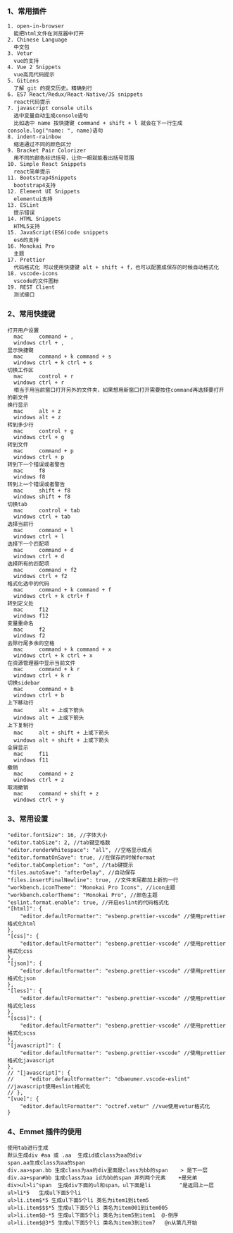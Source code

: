 ### 1、常用插件

    1. open-in-browser
      能把html文件在浏览器中打开
    2. Chinese Language
      中文包
    3. Vetur
      vue的支持
    4. Vue 2 Snippets
      vue高亮代码提示
    5. GitLens
      了解 git 的提交历史。精确到行
    6. ES7 React/Redux/React-Native/JS snippets
      react代码提示
    7. javascript console utils
      选中变量自动生成console语句
      比如选中 name 按快捷键 command + shift + l 就会在下一行生成console.log("name: ", name)语句
    8. indent-rainbow
      缩进通过不同的颜色区分
    9. Bracket Pair Colorizer
      用不同的颜色标识括号，让你一眼就能看出括号范围
    10. Simple React Snippets
      react简单提示
    11. Bootstrap4Snippets
      bootstrap4支持
    12. Element UI Snippets
      elementui支持
    13. ESLint
      提示错误
    14. HTML Snippets
      HTML5支持
    15. JavaScript(ES6)code snippets
      es6的支持
    16. Monokai Pro
      主题
    17. Prettier
      代码格式化 可以使用快捷键 alt + shift + f，也可以配置成保存的时候自动格式化
    18. vscode-icons
      vscode的文件图标
    19. REST Client
      测试接口

### 2、常用快捷键

    打开用户设置
      mac     command + ,
      windows ctrl + ,
    显示快捷键
      mac     command + k command + s
      windows ctrl + k ctrl + s
    切换工作区
      mac     control + r
      windows ctrl + r
      相当于用当前窗口打开另外的文件夹，如果想用新窗口打开需要按住command再选择要打开的新文件
    换行显示
      mac     alt + z
      windows alt + z
    转到多少行
      mac     control + g
      windows ctrl + g
    转到文件
      mac     command + p
      windows ctrl + p
    转到下一个错误或者警告
      mac     f8
      windows f8
    转到上一个错误或者警告
      mac     shift + f8
      windows shift + f8
    切换tab
      mac     control + tab
      windows ctrl + tab
    选择当前行
      mac     command + l
      windows ctrl + l
    选择下一个匹配项
      mac     command + d
      windows ctrl + d
    选择所有的匹配项
      mac     command + f2
      windows ctrl + f2
    格式化选中的代码
      mac     command + k command + f
      windows ctrl + k ctrl+ f
    转到定义处
      mac     f12
      windows f12
    变量重命名
      mac     f2
      windows f2
    去除行尾多余的空格
      mac     command + k command + x
      windows ctrl + k ctrl + x
    在资源管理器中显示当前文件
      mac     command + k r
      windows ctrl + k r
    切换sidebar
      mac     command + b
      windows ctrl + b
    上下移动行
      mac     alt + 上或下箭头
      windows alt + 上或下箭头
    上下复制行
      mac     alt + shift + 上或下箭头
      windows alt + shift + 上或下箭头
    全屏显示
      mac     f11
      windows f11
    撤销
      mac     command + z
      windows ctrl + z
    取消撤销
      mac     command + shift + z
      windows ctrl + y

### 3、常用设置

    "editor.fontSize": 16, //字体大小
    "editor.tabSize": 2, //tab键空格数
    "editor.renderWhitespace": "all", //空格显示成点
    "editor.formatOnSave": true, //在保存的时候format
    "editor.tabCompletion": "on", //tab键提示
    "files.autoSave": "afterDelay", //自动保存
    "files.insertFinalNewline": true, //文件末尾都加上新的一行
    "workbench.iconTheme": "Monokai Pro Icons", //icon主题
    "workbench.colorTheme": "Monokai Pro", //颜色主题
    "eslint.format.enable": true, //开启eslint的代码格式化
    "[html]": {
        "editor.defaultFormatter": "esbenp.prettier-vscode" //使用prettier格式化html
    },
    "[css]": {
        "editor.defaultFormatter": "esbenp.prettier-vscode" //使用prettier格式化css
    },
    "[json]": {
        "editor.defaultFormatter": "esbenp.prettier-vscode" //使用prettier格式化json
    },
    "[less]": {
        "editor.defaultFormatter": "esbenp.prettier-vscode" //使用prettier格式化less
    },
    "[scss]": {
        "editor.defaultFormatter": "esbenp.prettier-vscode" //使用prettier格式化scss
    },
    "[javascript]": {
        "editor.defaultFormatter": "esbenp.prettier-vscode" //使用prettier格式化javascript
    },
    // "[javascript]": {
    //     "editor.defaultFormatter": "dbaeumer.vscode-eslint" //javascript使用eslint格式化
    // },
    "[vue]": {
        "editor.defaultFormatter": "octref.vetur" //vue使用vetur格式化
    }

### 4、Emmet 插件的使用

    使用tab进行生成
    默认生成div #aa 或 .aa  生成id或class为aa的div
    span.aa生成class为aa的span
    div.aa>span.bb 生成class为aa的div里面是class为bb的span    > 是下一层
    div.aa+span#bb 生成class为aa id为bb的span 并列两个元素    +是兄弟
    div>ul>li^span  生成div下面的ul和span，ul下面是li         ^是返回上一层
    ul>li*5   生成ul下面5个li
    ul>li.item$*5 生成ul下面5个li 类名为item1到item5
    ul>li.item$$$*5 生成ul下面5个li 类名为item001到item005
    ul>li.item$@-*5 生成ul下面5个li 类名为item5到item1  @-倒序
    ul>li.item$@3*5 生成ul下面5个li 类名为item3到item7   @n从第几开始
